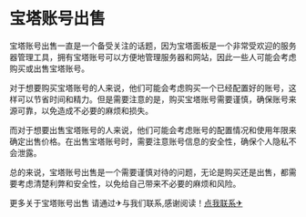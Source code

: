 # 宝塔账号出售

宝塔账号出售一直是一个备受关注的话题，因为宝塔面板是一个非常受欢迎的服务器管理工具，拥有宝塔账号可以方便地管理服务器和网站，因此一些人可能会考虑购买或出售宝塔账号。

对于想要购买宝塔账号的人来说，他们可能会考虑购买一个已经配置好的账号，这样可以节省时间和精力。但是需要注意的是，购买宝塔账号需要谨慎，确保账号来源可靠，以免造成不必要的麻烦和损失。

而对于想要出售宝塔账号的人来说，他们可能会考虑账号的配置情况和使用年限来确定出售价格。在出售宝塔账号时，需要注意账号信息的安全性，确保个人隐私不会泄露。

总的来说，宝塔账号出售是一个需要谨慎对待的问题，无论是购买还是出售，都需要考虑清楚利弊和安全性，以免给自己带来不必要的麻烦和风险。

更多关于宝塔账号出售 请通过✈与我们联系,感谢阅读！[点我联系✈](https://www.G208.com)